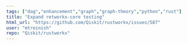 ```yaml
---
tags: ["dag","enhancement","graph","graph-theory","python","rust"]
title: "Expand retworkx-core testing"
html_url: "https://github.com/Qiskit/rustworkx/issues/587"
user: "mtreinish"
repo: "Qiskit/rustworkx"
---
```


